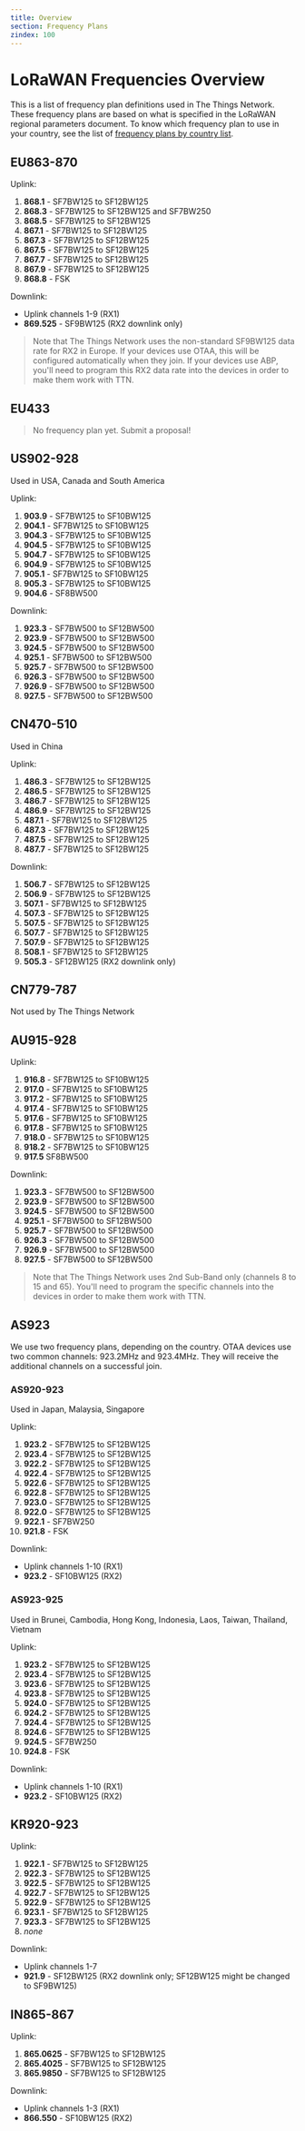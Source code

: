 ```yaml
---
title: Overview
section: Frequency Plans
zindex: 100
---
```


# LoRaWAN Frequencies Overview

This is a list of frequency plan definitions used in The Things Network. These frequency plans are based on what is specified in the LoRaWAN regional parameters document. To know which frequency plan to use in your country, see the list of [frequency plans by country list](./frequencies-by-country.md).

## EU863-870

Uplink:

1. **868.1** - SF7BW125 to SF12BW125
2. **868.3** - SF7BW125 to SF12BW125 and SF7BW250
3. **868.5** - SF7BW125 to SF12BW125
4. **867.1** - SF7BW125 to SF12BW125
5. **867.3** - SF7BW125 to SF12BW125
6. **867.5** - SF7BW125 to SF12BW125
7. **867.7** - SF7BW125 to SF12BW125
8. **867.9** - SF7BW125 to SF12BW125
9. **868.8** - FSK

Downlink:

- Uplink channels 1-9 (RX1)
- **869.525** - SF9BW125 (RX2 downlink only)

> Note that The Things Network uses the non-standard SF9BW125 data rate for RX2 in Europe.
> If your devices use OTAA, this will be configured automatically when they join. If your devices use ABP, you'll need to program this RX2 data rate into the devices in order to make them work with TTN.

## EU433

> No frequency plan yet. Submit a proposal!

## US902-928

Used in USA, Canada and South America

Uplink:

1. **903.9** - SF7BW125 to SF10BW125
2. **904.1** - SF7BW125 to SF10BW125
3. **904.3** - SF7BW125 to SF10BW125
4. **904.5** - SF7BW125 to SF10BW125
5. **904.7** - SF7BW125 to SF10BW125
6. **904.9** - SF7BW125 to SF10BW125
7. **905.1** - SF7BW125 to SF10BW125
8. **905.3** - SF7BW125 to SF10BW125
9. **904.6** - SF8BW500

Downlink:

1. **923.3** - SF7BW500 to SF12BW500
2. **923.9** - SF7BW500 to SF12BW500
3. **924.5** - SF7BW500 to SF12BW500
4. **925.1** - SF7BW500 to SF12BW500
5. **925.7** - SF7BW500 to SF12BW500
6. **926.3** - SF7BW500 to SF12BW500
7. **926.9** - SF7BW500 to SF12BW500
8. **927.5** - SF7BW500 to SF12BW500

## CN470-510

Used in China

Uplink:

1. **486.3** - SF7BW125 to SF12BW125
2. **486.5** - SF7BW125 to SF12BW125
3. **486.7** - SF7BW125 to SF12BW125
4. **486.9** - SF7BW125 to SF12BW125
5. **487.1** - SF7BW125 to SF12BW125
6. **487.3** - SF7BW125 to SF12BW125
7. **487.5** - SF7BW125 to SF12BW125
8. **487.7** - SF7BW125 to SF12BW125

Downlink:

1. **506.7** - SF7BW125 to SF12BW125
2. **506.9** - SF7BW125 to SF12BW125
3. **507.1** - SF7BW125 to SF12BW125
4. **507.3** - SF7BW125 to SF12BW125
5. **507.5** - SF7BW125 to SF12BW125
6. **507.7** - SF7BW125 to SF12BW125
7. **507.9** - SF7BW125 to SF12BW125
8. **508.1** - SF7BW125 to SF12BW125
9. **505.3** - SF12BW125 (RX2 downlink only)

## CN779-787

Not used by The Things Network

## AU915-928

Uplink:

1. **916.8** - SF7BW125 to SF10BW125
2. **917.0** - SF7BW125 to SF10BW125
3. **917.2** - SF7BW125 to SF10BW125
4. **917.4** - SF7BW125 to SF10BW125
5. **917.6** - SF7BW125 to SF10BW125
6. **917.8** - SF7BW125 to SF10BW125
7. **918.0** - SF7BW125 to SF10BW125
8. **918.2** - SF7BW125 to SF10BW125
9. **917.5** SF8BW500

Downlink:

1. **923.3** - SF7BW500 to SF12BW500
2. **923.9** - SF7BW500 to SF12BW500
3. **924.5** - SF7BW500 to SF12BW500
4. **925.1** - SF7BW500 to SF12BW500
5. **925.7** - SF7BW500 to SF12BW500
6. **926.3** - SF7BW500 to SF12BW500
7. **926.9** - SF7BW500 to SF12BW500
8. **927.5** - SF7BW500 to SF12BW500

> Note that The Things Network uses 2nd Sub-Band only (channels 8 to 15 and 65). You'll need to program the specific channels into the devices in order to make them work with TTN.

## AS923

We use two frequency plans, depending on the country. OTAA devices use two common channels: 923.2MHz and 923.4MHz. They will receive the additional channels on a successful join.

### AS920-923

Used in Japan, Malaysia, Singapore

Uplink:

1. **923.2** - SF7BW125 to SF12BW125
2. **923.4** - SF7BW125 to SF12BW125
3. **922.2** - SF7BW125 to SF12BW125
4. **922.4** - SF7BW125 to SF12BW125
5. **922.6** - SF7BW125 to SF12BW125
6. **922.8** - SF7BW125 to SF12BW125
7. **923.0** - SF7BW125 to SF12BW125
8. **922.0** - SF7BW125 to SF12BW125
9. **922.1** - SF7BW250
10. **921.8** - FSK

Downlink:

- Uplink channels 1-10 (RX1)
- **923.2** - SF10BW125 (RX2)

### AS923-925

Used in Brunei, Cambodia, Hong Kong, Indonesia, Laos, Taiwan, Thailand, Vietnam

Uplink:

1. **923.2** - SF7BW125 to SF12BW125
2. **923.4** - SF7BW125 to SF12BW125
3. **923.6** - SF7BW125 to SF12BW125
4. **923.8** - SF7BW125 to SF12BW125
5. **924.0** - SF7BW125 to SF12BW125
6. **924.2** - SF7BW125 to SF12BW125
7. **924.4** - SF7BW125 to SF12BW125
8. **924.6** - SF7BW125 to SF12BW125
9. **924.5** - SF7BW250
10. **924.8** - FSK

Downlink:

- Uplink channels 1-10 (RX1)
- **923.2** - SF10BW125 (RX2)

## KR920-923

Uplink:

1. **922.1** - SF7BW125 to SF12BW125
2. **922.3** - SF7BW125 to SF12BW125
3. **922.5** - SF7BW125 to SF12BW125
4. **922.7** - SF7BW125 to SF12BW125
5. **922.9** - SF7BW125 to SF12BW125
6. **923.1** - SF7BW125 to SF12BW125
7. **923.3** - SF7BW125 to SF12BW125
8. _none_

Downlink:

- Uplink channels 1-7
- **921.9** - SF12BW125 (RX2 downlink only; SF12BW125 might be changed to SF9BW125)

## IN865-867

Uplink:

1. **865.0625** - SF7BW125 to SF12BW125
2. **865.4025** - SF7BW125 to SF12BW125
3. **865.9850** - SF7BW125 to SF12BW125

Downlink:

- Uplink channels 1-3 (RX1)
- **866.550** - SF10BW125 (RX2)
